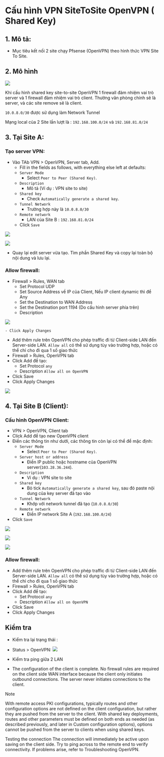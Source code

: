 # Cấu hình VPN SiteToSite OpenVPN ( Shared Key)

## 1. Mô tả:
- Mục tiêu kết nối 2 site chạy Pfsense (OpenVPN) theo hình thức VPN Site To Site.

## 2. Mô hình

![](../img/multi3.png)

Khi cấu hình shared key site-to-site OpenVPN 1 firewall đảm nhiệm vai trò server và 1 firewall đảm nhiệm vai trò client. Thường văn phòng chính sẽ là server, và các site remove sẽ là client. 

`10.0.8.0/30` được sử dụng làm Network Tunnel

Mạng local của 2 Site lần lượt là : `192.168.100.0/24` và `192.168.81.0/24`

## 3. Tại Site A:

### Tạo server VPN:
- Vào TAb VPN > OpenVPN, Server tab, Add.
    - Fill in the fields as follows, with everything else left at defaults:
    - `Server Mode`
        - Select `Peer to Peer (Shared Key)`.
    - `Description`
        - Mô tả (Ví dụ : VPN site to site)
    - `Shared key`
        - Check `Automatically generate a shared key`.
    - `Tunnel Network`
        - Trường hợp này là `10.0.8.0/30`
    - `Remote network`
        - LAN của Site B : `192.168.81.0/24`
    - Click `Save`

![](../img/multi4.png)

![](../img/multi5.png)

- Quay lại edit server vừa tạo. Tìm phần Shared Key và copy lại toàn bộ nội dung và lưu lại.

### Allow firewall:

- Firewall > Rules, WAN tab
    - Set Protocol UDP
    - Set Source Address về IP của Client, Nếu IP client dynamic thì để Any
    - Set the Destination to WAN Address
    - Set the Destination port 1194 (Do cấu hình server phía trên)
    - Description

![](../img/multi6.png)

    - Click Apply Changes

- Add thêm rule trên OpenVPN cho phép traffic đi từ Client-side LAN đến Server-side LAN. `Allow all` có thể sử dụng tùy vào trường hợp, hoặc có thể chỉ cho đi qua 1 số giao thức
- Firewall > Rules, OpenVPN tab
- Click Add để tạo:
    - Set Protocol `any`
    - Description `Allow all on OpenVPN`
- Click Save
- Click Apply Changes

![](../img/multi7.png)

## 4. Tại Site B (Client):

### Cấu hình OpenVPN Client:
- VPN > OpenVPN, Client tab
- Click Add để tạo new OpenVPN client
- Điền các thông tin như dưới, các thông tin còn lại có thể để mặc định:
    - `Server Mode`
        - Select `Peer to Peer (Shared Key)`.
    - `Server host or address`
        - Điền IP public hoặc hostname của OpenVPN server(`103.28.36.244`).
    - `Description`
        - Ví dụ : VPN site to site
    - `Shared key`
        - Bỏ tick `Automatically generate a shared key`, sau đó paste nội dung của key server đã tạo vào
    - `Tunnel Network`
        - Khớp với network tunnel đã tạo (`10.0.8.0/30`)
    - `Remote network`
        - Điền IP network Site A (`192.168.100.0/24`)
- Click `Save`

![](../img/multi8.png)

![](../img/multi9.png)

![](../img/multi10.png)

### Allow firewall:

- Add thêm rule trên OpenVPN cho phép traffic đi từ Client-side LAN đến Server-side LAN. `Allow all` có thể sử dụng tùy vào trường hợp, hoặc có thể chỉ cho đi qua 1 số giao thức
- Firewall > Rules, OpenVPN tab
- Click Add để tạo:
    - Set Protocol `any`
    - Description `Allow all on OpenVPN`
- Click Save
- Click Apply Changes

## Kiểm tra
- Kiểm tra lại trạng  thái : 
- Status > OpenVPN:
![](../img/multi11.png)
- Kiểm tra ping giữa 2 LAN 

- The configuration of the client is complete. No firewall rules are required on the client side WAN interface because the client only initiates outbound connections. The server never initiates connections to the client.

Note

With remote access PKI configurations, typically routes and other configuration options are not defined on the client configuration, but rather they are pushed from the server to the client. With shared key deployments, routes and other parameters must be defined on both ends as needed (as described previously, and later in Custom configuration options), options cannot be pushed from the server to clients when using shared keys.

Testing the connection
The connection will immediately be active upon saving on the client side. Try to ping across to the remote end to verify connectivity. If problems arise, refer to Troubleshooting OpenVPN.